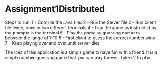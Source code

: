 # Assignment1Distributed
Steps to run:
1 - Compile the Java files
2 - Run the Server file
3 - Run Client file twice, once in two different terminals
4 - Play the game as instructed by the prompts in the terminal
5 - Play the game by guessing numbers between the range of 1-10
6 - First client to guess the correct number wins
7 - Keep playing over and over until server dies


The Idea of this application is a simple game to have fun with a friend. It is a simple number-guessing game that you can play forever. Takes 2 to play. 
